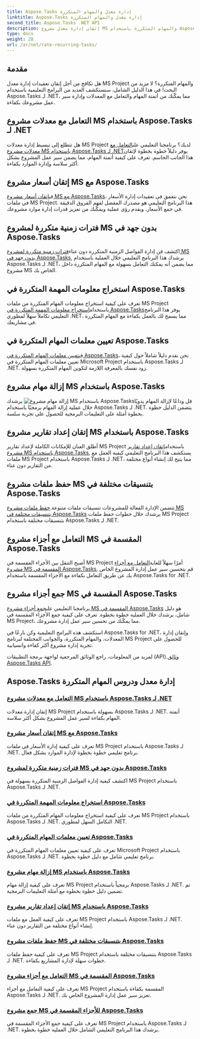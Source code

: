 ```yaml
---
title: Aspose.Tasks إدارة معدل والمهام المتكررة
linktitle: Aspose.Tasks إدارة معدل والمهام المتكررة
second_title: Aspose.Tasks .NET API
description: إتقان إدارة معدل مشروع MS والمهام المتكررة باستخدام Aspose.Tasks .NET. تعلم كيفية أتمتة المهام والتعامل مع المعدلات وإدارة الأجزاء المقسمة لسير عمل المشروع.
type: docs
weight: 28
url: /ar/net/rate-recurring-tasks/
---
```


## مقدمة

هل تكافح من أجل إتقان تعقيدات إدارة معدل MS Project والمهام المتكررة؟ لا مزيد من البحث! في هذا الدليل الشامل، سنستكشف العديد من البرامج التعليمية باستخدام Aspose.Tasks لـ .NET، مما يمكّنك من أتمتة المهام والتعامل مع المعدلات وإدارة سير عمل مشروعك بكفاءة.

## التعامل مع معدلات مشروع MS باستخدام Aspose.Tasks لـ .NET
 هل تتطلع إلى تبسيط إدارة معدلات MS Project لديك؟ برنامجنا التعليمي على[التعامل مع معدلات مشروع MS باستخدام Aspose.Tasks لـ .NET](./handling-rates/)يوفر دليلاً خطوة بخطوة لإتقان هذا الجانب الحاسم. تعرف على كيفية أتمتة المهام، مما يضمن سير عمل المشروع بشكل أكثر سلاسة وإدارة الموارد بكفاءة.

## إتقان أسعار مشروع MS مع Aspose.Tasks
 في[إتقان أسعار مشروع MS مع Aspose.Tasks](./rate-collection/)، نحن نتعمق في تعقيدات إدارة الأسعار في ملفات MS Project. هذا البرنامج التعليمي هو مصدرك المفضل لفهم الفروق الدقيقة في جمع الأسعار، ويقدم رؤى عملية ويمكّنك من تعزيز قدرات إدارة موارد مشروعك.

## فترات زمنية متكررة لمشروع MS بدون جهد في Aspose.Tasks
 اكتشف فن إدارة الفواصل الزمنية المتكررة دون عناء[فترات زمنية متكررة لمشروع MS بدون جهد في Aspose.Tasks](./recurring-intervals/), يرشدك هذا البرنامج التعليمي خلال العملية باستخدام Aspose.Tasks لـ .NET، مما يضمن أنه يمكنك التعامل بسهولة مع المهام المتكررة داخل مشروع MS الخاص بك.

## استخراج معلومات المهمة المتكررة في Aspose.Tasks
 تعرف على كيفية استخراج معلومات المهام المتكررة من ملفات MS Project باستخدام[استخراج معلومات المهمة المتكررة في Aspose.Tasks](./recurring-task-information/)يوفر هذا البرنامج التعليمي تكاملاً سهلاً لمطوري .NET، مما يسمح لك بالعمل بكفاءة مع المهام المتكررة في مشاريعك.

## تعيين معلمات المهام المتكررة في Aspose.Tasks
 في[تعيين معلمات المهام المتكررة في Aspose.Tasks](./recurring-task-parameters/)، نحن نقدم دليلاً شاملاً حول كيفية تعيين معلمات المهام المتكررة في Microsoft Project باستخدام Aspose.Tasks لـ .NET. زود نفسك بالمعرفة اللازمة لتكوين المهام المتكررة بسهولة.

## إزالة مهام مشروع MS باستخدام Aspose.Tasks
 قل وداعًا لإزالة المهام يدويًا![إزالة مهام مشروع MS باستخدام Aspose.Tasks](./removing-tasks/) يرشدك خلال عملية إزالة المهام برمجيًا باستخدام Aspose.Tasks لـ .NET. يتضمن الدليل خطوة بخطوة أمثلة على التعليمات البرمجية للحصول على تجربة سلسة.

## إتقان إعداد تقارير مشروع MS باستخدام Aspose.Tasks
 أطلق العنان للإمكانات الكاملة لإعداد تقارير MS Project باستخدام[إتقان إعداد تقارير مشروع MS باستخدام Aspose.Tasks](./report-types/), يستكشف هذا البرنامج التعليمي كيفية العمل مع ملفات MS Project باستخدام Aspose.Tasks لـ .NET، مما يتيح لك إنشاء أنواع مختلفة من التقارير دون عناء.

## حفظ ملفات مشروع MS بتنسيقات مختلفة في Aspose.Tasks
تتضمن الإدارة الفعالة للمشروعات تنسيقات ملفات متنوعة.[حفظ ملفات مشروع MS بتنسيقات مختلفة في Aspose.Tasks](./save-file-formats/) يرشدك خلال خطوات حفظ ملفات MS Project بتنسيقات مختلفة باستخدام Aspose.Tasks لـ .NET.

## التعامل مع أجزاء مشروع MS المقسمة في Aspose.Tasks
 أصبح التنقل بين الأجزاء المقسمة في MS Project أمرًا سهلاً للغاية[التعامل مع أجزاء مشروع MS المقسمة في Aspose.Tasks](./split-parts/), قم بتحسين سير عمل إدارة المشروع الخاص بك عن طريق التعامل بكفاءة مع الأجزاء المقسمة باستخدام Aspose.Tasks for .NET.

## جمع أجزاء مشروع MS المقسمة في Aspose.Tasks
 برنامجنا التعليمي على[جمع أجزاء مشروع MS المقسمة في Aspose.Tasks](./split-part-collection/) هو دليل شامل، يرشدك خلال العملية خطوة بخطوة. تعرف على كيفية جمع الأجزاء المقسمة في MS Project، مما يمكّنك من تحسين سير عمل إدارة مشروعك.

استكشف هذه البرامج التعليمية وكن بارعًا في Aspose.Tasks for .NET، وإتقان إدارة المعدلات، والمهام المتكررة، والجوانب المختلفة لبرنامج MS Project للحصول على تجربة إدارة مشروع أكثر كفاءة وانسيابية.

 لمزيد من المعلومات، راجع الوثائق المرجعية لواجهة برمجة التطبيقات (API).[وثائق Aspose.Tasks API](https://reference.aspose.com/tasks/net/).

## Aspose.Tasks إدارة معدل ودروس المهام المتكررة
### [التعامل مع معدلات مشروع MS باستخدام Aspose.Tasks لـ .NET](./handling-rates/)
إتقان إدارة معدلات MS Project بسهولة باستخدام Aspose.Tasks لـ .NET. أتمتة المهام بكفاءة لسير عمل المشروع بشكل أكثر سلاسة.
### [إتقان أسعار مشروع MS مع Aspose.Tasks](./rate-collection/)
تعرف على كيفية إدارة الأسعار في ملفات MS Project باستخدام Aspose.Tasks لـ .NET. برنامج تعليمي خطوة بخطوة لإدارة الموارد بشكل فعال.
### [فترات زمنية متكررة لمشروع MS بدون جهد في Aspose.Tasks](./recurring-intervals/)
اكتشف كيفية إدارة الفواصل الزمنية المتكررة بسهولة في MS Project باستخدام Aspose.Tasks لـ .NET.
### [استخراج معلومات المهمة المتكررة في Aspose.Tasks](./recurring-task-information/)
تعرف على كيفية استخراج معلومات المهام المتكررة من ملفات MS Project باستخدام Aspose.Tasks لـ .NET. التكامل السهل لمطوري .NET.
### [تعيين معلمات المهام المتكررة في Aspose.Tasks](./recurring-task-parameters/)
تعرف على كيفية تعيين معلمات المهام المتكررة في Microsoft Project باستخدام Aspose.Tasks لـ .NET. برنامج تعليمي شامل مع دليل خطوة بخطوة.
### [إزالة مهام مشروع MS باستخدام Aspose.Tasks](./removing-tasks/)
تعرف على كيفية إزالة مهام MS Project برمجياً باستخدام Aspose.Tasks لـ .NET. تم تضمين دليل خطوة بخطوة مع أمثلة التعليمات البرمجية.
### [إتقان إعداد تقارير مشروع MS باستخدام Aspose.Tasks](./report-types/)
تعرف على كيفية العمل مع ملفات MS Project باستخدام Aspose.Tasks لـ .NET. إنشاء أنواع مختلفة من التقارير دون عناء.
### [حفظ ملفات مشروع MS بتنسيقات مختلفة في Aspose.Tasks](./save-file-formats/)
تعرف على كيفية حفظ ملفات MS Project بتنسيقات مختلفة باستخدام Aspose.Tasks لـ .NET. خطوات سهلة لإدارة المشاريع بكفاءة.
### [التعامل مع أجزاء مشروع MS المقسمة في Aspose.Tasks](./split-parts/)
تعرف على كيفية التعامل مع أجزاء MS Project المقسمة بكفاءة باستخدام Aspose.Tasks لـ .NET. تعزيز سير عمل إدارة المشروع الخاص بك.
### [جمع مشروع MS للأجزاء المقسمة في Aspose.Tasks](./split-part-collection/)
تعرف على كيفية جمع الأجزاء المقسمة في MS Project باستخدام Aspose.Tasks لـ .NET. يرشدك هذا البرنامج التعليمي الشامل خلال العملية خطوة بخطوة.